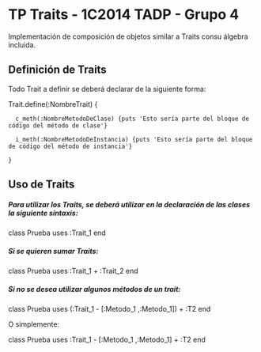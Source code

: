 TP Traits - 1C2014 TADP - Grupo 4
============================

Implementación de composición de objetos similar a Traits consu álgebra incluida.

## Definición de Traits

Todo Trait a definir se deberá declarar de la siguiente forma:

Trait.define(:NombreTrait) {

      c_meth(:NombreMetodoDeClase) {puts 'Esto sería parte del bloque de código del método de clase'}
      
	  i_meth(:NombreMetodoDeInstancia) {puts 'Esto sería parte del bloque de código del método de instancia'}
      
    }

## Uso de Traits

##### Para utilizar los Traits, se deberá utilizar en la declaración de las clases la siguiente sintaxis:

class Prueba
    uses :Trait_1
end

##### Si se quieren sumar Traits:

class Prueba
    uses :Trait_1 + :Trait_2
end

##### Si no se desea utilizar algunos métodos de un trait:

class Prueba
    uses (:Trait_1 - [:Metodo_1 ,:Metodo_1]) + :T2
end

O simplemente:

class Prueba
    uses :Trait_1 - [:Metodo_1 ,:Metodo_1] + :T2
end

